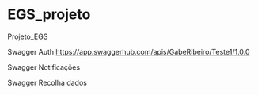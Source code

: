 # EGS_projeto
Projeto_EGS


Swagger Auth
https://app.swaggerhub.com/apis/GabeRibeiro/Teste1/1.0.0

Swagger Notificações


Swagger Recolha dados

